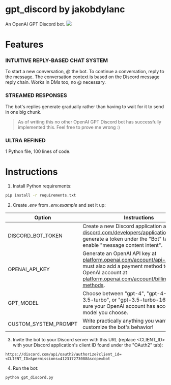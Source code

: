 # gpt_discord by jakobdylanc
An OpenAI GPT Discord bot.
![](https://github.com/jakobdylanc/gpt_discord/assets/38699060/e496bb18-616a-40ac-93f4-42fe09488747)

# Features
### INTUITIVE REPLY-BASED CHAT SYSTEM
To start a new conversation, @ the bot. To continue a conversation, reply to the message. The conversation context is based on the Discord message reply chain.
Works in DMs too, no @ necessary.

### STREAMED RESPONSES
The bot's replies generate gradually rather than having to wait for it to send in one big chunk.
>As of writing this no other OpenAI GPT Discord bot has successfully implemented this. Feel free to prove me wrong :)

### ULTRA REFINED
1 Python file, 100 lines of code.

# Instructions
1. Install Python requirements:
```bash
pip install -r requirements.txt
```

2. Create _.env_ from _.env.example_ and set it up:

| Option | Instructions |
| --- | --- |
| DISCORD\_BOT_TOKEN | Create a new Discord application at [discord.com/developers/applications](https://discord.com/developers/applications) and generate a token under the "Bot" tab. Also enable "message content intent". |
| OPENAI\_API_KEY | Generate an OpenAI API key at [platform.openai.com/account/api-keys](https://platform.openai.com/account/api-keys). You must also add a payment method to your OpenAI account at [platform.openai.com/account/billing/payment-methods](https://platform.openai.com/account/billing/payment-methods).|
| GPT_MODEL | Choose between "gpt-4", "gpt-4-32k", "gpt-3.5-turbo", or "gpt-3.5-turbo-16k". Make sure your OpenAI account has access to the model you choose. |
| CUSTOM\_SYSTEM_PROMPT | Write practically anything you want to customize the bot's behavior! |

3. Invite the bot to your Discord server with this URL (replace <CLIENT_ID> with your Discord application's client ID found under the "OAuth2" tab):
```plaintext
https://discord.com/api/oauth2/authorize?client_id=<CLIENT_ID>&permissions=412317273088&scope=bot
```

4. Run the bot:
```bash
python gpt_discord.py
```
